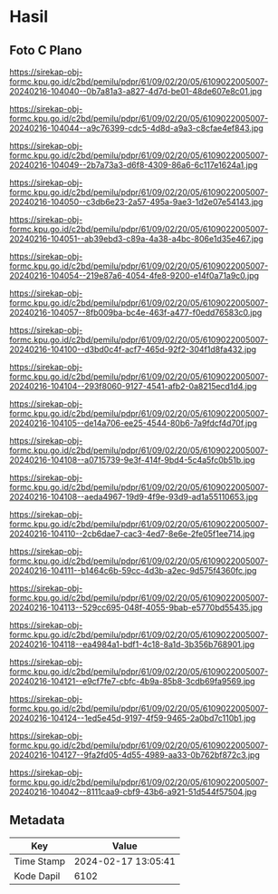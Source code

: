 # Hasil

## Foto C Plano

https://sirekap-obj-formc.kpu.go.id/c2bd/pemilu/pdpr/61/09/02/20/05/6109022005007-20240216-104040--0b7a81a3-a827-4d7d-be01-48de607e8c01.jpg

https://sirekap-obj-formc.kpu.go.id/c2bd/pemilu/pdpr/61/09/02/20/05/6109022005007-20240216-104044--a9c76399-cdc5-4d8d-a9a3-c8cfae4ef843.jpg

https://sirekap-obj-formc.kpu.go.id/c2bd/pemilu/pdpr/61/09/02/20/05/6109022005007-20240216-104049--2b7a73a3-d6f8-4309-86a6-6c117e1624a1.jpg

https://sirekap-obj-formc.kpu.go.id/c2bd/pemilu/pdpr/61/09/02/20/05/6109022005007-20240216-104050--c3db6e23-2a57-495a-9ae3-1d2e07e54143.jpg

https://sirekap-obj-formc.kpu.go.id/c2bd/pemilu/pdpr/61/09/02/20/05/6109022005007-20240216-104051--ab39ebd3-c89a-4a38-a4bc-806e1d35e467.jpg

https://sirekap-obj-formc.kpu.go.id/c2bd/pemilu/pdpr/61/09/02/20/05/6109022005007-20240216-104054--219e87a6-4054-4fe8-9200-e14f0a71a9c0.jpg

https://sirekap-obj-formc.kpu.go.id/c2bd/pemilu/pdpr/61/09/02/20/05/6109022005007-20240216-104057--8fb009ba-bc4e-463f-a477-f0edd76583c0.jpg

https://sirekap-obj-formc.kpu.go.id/c2bd/pemilu/pdpr/61/09/02/20/05/6109022005007-20240216-104100--d3bd0c4f-acf7-465d-92f2-304f1d8fa432.jpg

https://sirekap-obj-formc.kpu.go.id/c2bd/pemilu/pdpr/61/09/02/20/05/6109022005007-20240216-104104--293f8060-9127-4541-afb2-0a8215ecd1d4.jpg

https://sirekap-obj-formc.kpu.go.id/c2bd/pemilu/pdpr/61/09/02/20/05/6109022005007-20240216-104105--de14a706-ee25-4544-80b6-7a9fdcf4d70f.jpg

https://sirekap-obj-formc.kpu.go.id/c2bd/pemilu/pdpr/61/09/02/20/05/6109022005007-20240216-104108--a0715739-9e3f-414f-9bd4-5c4a5fc0b51b.jpg

https://sirekap-obj-formc.kpu.go.id/c2bd/pemilu/pdpr/61/09/02/20/05/6109022005007-20240216-104108--aeda4967-19d9-4f9e-93d9-ad1a55110653.jpg

https://sirekap-obj-formc.kpu.go.id/c2bd/pemilu/pdpr/61/09/02/20/05/6109022005007-20240216-104110--2cb6dae7-cac3-4ed7-8e6e-2fe05f1ee714.jpg

https://sirekap-obj-formc.kpu.go.id/c2bd/pemilu/pdpr/61/09/02/20/05/6109022005007-20240216-104111--b1464c6b-59cc-4d3b-a2ec-9d575f4360fc.jpg

https://sirekap-obj-formc.kpu.go.id/c2bd/pemilu/pdpr/61/09/02/20/05/6109022005007-20240216-104113--529cc695-048f-4055-9bab-e5770bd55435.jpg

https://sirekap-obj-formc.kpu.go.id/c2bd/pemilu/pdpr/61/09/02/20/05/6109022005007-20240216-104118--ea4984a1-bdf1-4c18-8a1d-3b356b768901.jpg

https://sirekap-obj-formc.kpu.go.id/c2bd/pemilu/pdpr/61/09/02/20/05/6109022005007-20240216-104121--e9cf7fe7-cbfc-4b9a-85b8-3cdb69fa9569.jpg

https://sirekap-obj-formc.kpu.go.id/c2bd/pemilu/pdpr/61/09/02/20/05/6109022005007-20240216-104124--1ed5e45d-9197-4f59-9465-2a0bd7c110b1.jpg

https://sirekap-obj-formc.kpu.go.id/c2bd/pemilu/pdpr/61/09/02/20/05/6109022005007-20240216-104127--9fa2fd05-4d55-4989-aa33-0b762bf872c3.jpg

https://sirekap-obj-formc.kpu.go.id/c2bd/pemilu/pdpr/61/09/02/20/05/6109022005007-20240216-104042--8111caa9-cbf9-43b6-a921-51d544f57504.jpg


## Metadata

| Key        | Value               |
| ---------- | ------------------- |
| Time Stamp | 2024-02-17 13:05:41 |
| Kode Dapil | 6102                |



